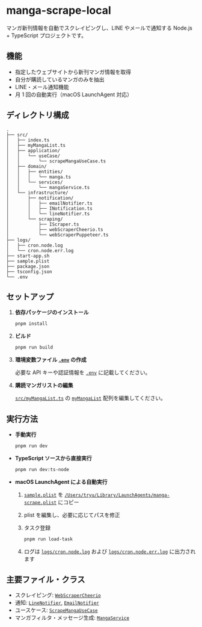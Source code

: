 # manga-scrape-local

マンガ新刊情報を自動でスクレイピングし、LINE やメールで通知する Node.js + TypeScript プロジェクトです。

## 機能

- 指定したウェブサイトから新刊マンガ情報を取得
- 自分が購読しているマンガのみを抽出
- LINE・メール通知機能
- 月 1 回の自動実行（macOS LaunchAgent 対応）

## ディレクトリ構成

```
.
├── src/
│   ├── index.ts
│   ├── myMangaList.ts
│   ├── application/
│   │   └── useCase/
│   │       └── scrapeMangaUseCase.ts
│   ├── domain/
│   │   ├── entities/
│   │   │   └── manga.ts
│   │   └── services/
│   │       └── mangaService.ts
│   └── infrastructure/
│       ├── notification/
│       │   ├── emailNotifier.ts
│       │   ├── INotification.ts
│       │   └── lineNotifier.ts
│       └── scraping/
│           ├── IScraper.ts
│           ├── webScraperCheerio.ts
│           └── webScraperPuppeteer.ts
├── logs/
│   ├── cron.node.log
│   └── cron.node.err.log
├── start-app.sh
├── sample.plist
├── package.json
├── tsconfig.json
└── .env
```

## セットアップ

1. **依存パッケージのインストール**

   ```sh
   pnpm install
   ```

2. **ビルド**

   ```sh
   pnpm run build
   ```

3. **環境変数ファイル [`.env`](.env) の作成**

   必要な API キーや認証情報を [`.env`](.env) に記載してください。

4. **購読マンガリストの編集**

   [`src/myMangaList.ts`](src/myMangaList.ts) の [`myMangaList`](src/myMangaList.ts) 配列を編集してください。

## 実行方法

- **手動実行**

  ```sh
  pnpm run dev
  ```

- **TypeScript ソースから直接実行**

  ```sh
  pnpm run dev:ts-node
  ```

- **macOS LaunchAgent による自動実行**

  1. [`sample.plist`](sample.plist) を [`/Users/tryu/Library/LaunchAgents/manga-scrape.plist`](/Users/tryu/Library/LaunchAgents/manga-scrape.plist) にコピー
  2. plist を編集し、必要に応じてパスを修正
  3. タスク登録

     ```sh
     pnpm run load-task
     ```

  4. ログは [`logs/cron.node.log`](logs/cron.node.log) および [`logs/cron.node.err.log`](logs/cron.node.err.log) に出力されます

## 主要ファイル・クラス

- スクレイピング: [`WebScraperCheerio`](src/infrastructure/scraping/webScraperCheerio.ts)
- 通知: [`LineNotifier`](src/infrastructure/notification/lineNotifier.ts), [`EmailNotifier`](src/infrastructure/notification/emailNotifier.ts)
- ユースケース: [`ScrapeMangaUseCase`](src/application/useCase/scrapeMangaUseCase.ts)
- マンガフィルタ・メッセージ生成: [`MangaService`](src/domain/services/mangaService.ts)

